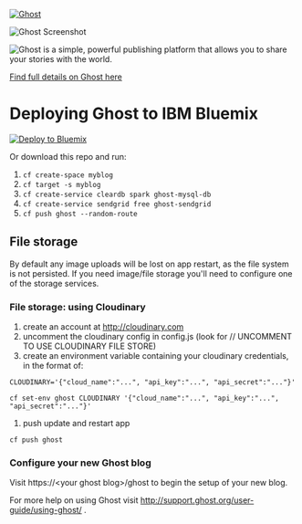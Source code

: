 <a href="https://github.com/TryGhost/Ghost"><img src="https://cloud.githubusercontent.com/assets/120485/6622822/c4c639fe-c8e7-11e4-9e64-5bec06c8b4c3.png" alt="Ghost" /></a>

![Ghost Screenshot](https://cloud.githubusercontent.com/assets/120485/6626466/6dae46b2-c8ff-11e4-8c7c-8dd63b215f7b.jpg)

![Ghost is a simple, powerful publishing platform that allows you to share your stories with the world.](https://cloud.githubusercontent.com/assets/120485/6626501/b2bb072c-c8ff-11e4-8e1a-2e78e68fd5c3.png)

[Find full details on Ghost here](https://github.com/tryghost/Ghost)


# Deploying Ghost to IBM Bluemix

[![Deploy to Bluemix](https://bluemix.net/deploy/button.png)](https://bluemix.net/deploy?repository=https://github.com/raidery/ghost-on-bluemix)


Or download this repo and run:

1. `cf create-space myblog`
1. `cf target -s myblog`
1. `cf create-service cleardb spark ghost-mysql-db`
1. `cf create-service sendgrid free ghost-sendgrid`
1. `cf push ghost --random-route`


## File storage

By default any image uploads will be lost on app restart, as the file system is not persisted. If you need image/file storage you'll need to configure one of the storage services.

### File storage: using Cloudinary

1. create an account at http://cloudinary.com
1. uncomment the cloudinary config in config.js (look for // UNCOMMENT TO USE CLOUDINARY FILE STORE)
1. create an environment variable containing your cloudinary credentials, in the format of:

`CLOUDINARY='{"cloud_name":"...", "api_key":"...", "api_secret":"..."}'`

`cf set-env ghost CLOUDINARY '{"cloud_name":"...", "api_key":"...", "api_secret":"..."}'`

1. push update and restart app

`cf push ghost`


### Configure your new Ghost blog

Visit https://\<your ghost blog\>/ghost to begin the setup of your new blog.

For more help on using Ghost visit http://support.ghost.org/user-guide/using-ghost/ .
